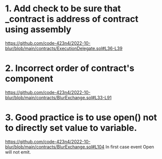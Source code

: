 # 1. Add check to be sure that _contract is address of contract using assembly
https://github.com/code-423n4/2022-10-blur/blob/main/contracts/ExecutionDelegate.sol#L36-L39

# 2. Incorrect order of contract's component
https://github.com/code-423n4/2022-10-blur/blob/main/contracts/BlurExchange.sol#L33-L91

# 3. Good practice is to use open() not to directly set value to variable.
https://github.com/code-423n4/2022-10-blur/blob/main/contracts/BlurExchange.sol#L104
In first case event Open will not emit.

